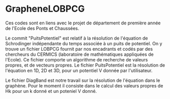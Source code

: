 # GrapheneLOBPCG

Ces codes sont en liens avec le projet de département de première année de l'Ecole des Ponts et Chaussées.

Le commit "PuitsPotentiel" est relatif à la résolution de l'équation de Schrodinger indépendante du temps associée à un puits de potentiel. On y trouve un fichier LOBPCG
fournit par nos encadrants et codés par des chercheurs du CERMICS (laboratoire de mathématiques appliquées de l'Ecole). Ce fichier comporte un algorithme de recherche de
valeurs propres, et de vecteurs propres. Le fichier PuitsPotentiel est la résolution de l'équation en 1D, 2D et 3D, pour un potentiel V donnée par l'utilisateur.

Le fichier DiagBand est notre travail sur la résolution de l'équation dans le graphène. Pour le moment il consiste dans le calcul des valeurs propres de Hk pour un k donné et un poteniel V donné.
